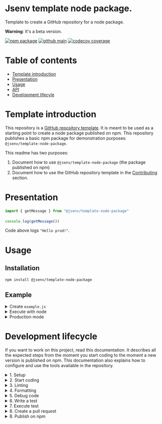 # Jsenv template node package.

Template to create a GitHub repository for a node package.

**Warning**: It's a beta version.

[![npm package](https://img.shields.io/npm/v/@jsenv/template-node-package.svg?logo=npm&label=package)](https://www.npmjs.com/package/@jsenv/template-node-package)
[![github main](https://github.com/jsenv/jsenv-template-node-package/workflows/main/badge.svg)](https://github.com/jsenv/jsenv-template-node-package/actions?workflow=main)
[![codecov coverage](https://codecov.io/gh/jsenv/jsenv-template-node-package/branch/master/graph/badge.svg)](https://codecov.io/gh/jsenv/jsenv-template-node-package)

# Table of contents

- [Template introduction](#Template-introduction)
- [Presentation](#Presentation)
- [Usage](#Usage)
- [API](#API)
- [Development lifecyle](#Development-lifecycle)

# Template introduction

This repository is a [GitHub repository template](https://docs.github.com/en/github-ae@latest/github/creating-cloning-and-archiving-repositories/creating-a-repository-from-a-template#creating-a-repository-from-a-template). It is meant to be used as a starting point to create a node package published on npm. This repository publishes a basic npm package for demonstration purposes: `@jsenv/template-node-package`.

This readme has two purposes:

1. Document how to use `@jsenv/template-node-package` (the package published on npm)
2. Document how to use the GitHub repository template in the [Contributing](#Contributing) section.

# Presentation

```js
import { getMessage } from "@jsenv/template-node-package"

console.log(getMessage())
```

Code above logs `"Hello prod!"`.

# Usage

## Installation

```console
npm install @jsenv/template-node-package
```

## Example

<details>
  <summary>Create <code>example.js</code></summary>

```js
import { getMessage } from "@jsenv/template-node-package"

console.log(getMessage())
```

The package also provides files written in commonjs. It means you can also `require` it as shown below.

```js
const { getMessage } = require("@jsenv/template-node-package")

console.log(getMessage())
```

</details>

<details>
  <summary>Execute with node</summary>

`example.js` can be executed with the `node` command.

```console
node ./example.js
```

It would log `Hello dev!` in the terminal as shown in the screenshot below.

![screenshot of terminal after execution with node](./TODO.png)

</details>

<details>
  <summary>Production mode</summary>

This package have two mode: development and production. By default this package is in development mode. development is the default mode to be in sync with Node.js where production must be enabled by `process.env.NODE_ENV=production`. production mode can be enabled using [--conditions=production](https://nodejs.org/docs/latest-v15.x/api/packages.html#packages_resolving_user_conditions).

```console
node --conditions=production example.js
```

![screenshot of terminal after execution with node and --condition=production](./TODO.png)

> For this dumb package the effect of production mode is trivial. In a real package, development and production could have more important differences.

> Feel free to remove the production mode if you don't need it.

</details>

# Development lifecycle

If you want to work on this project, read this documentation. It describes all the expected steps from the moment you start coding to the moment a new version is published on npm. This documentation also explains how to configure and use the tools available in the repository.

<details>
  <summary>1. Setup</summary>

The following setup is recommended to install this repository on your machine:

**Operating System**: Mac, Linux or Windows.

**Code editor**: [Visual Studio Code](https://code.visualstudio.com/).

**Command line tools**:

- [git](https://git-scm.com/) version 2.26.0 or above
- [node](https://nodejs.org/en/) version 14.9.0 or above

If setup is done, run the following commands:

```console
git clone git@github.com:jsenv/jsenv-template-node-package.git
```

```console
cd ./jsenv-template-node-package
```

```console
npm install
```

Now you can open VSCode to start coding

```console
code .
```

</details>

<details>
  <summary>2. Start coding</summary>

Create a branch using git command

```console
git checkout -b branch-name
```

Then you can open a file and modify its content. The first thing that should happen then is linting and formatting.

</details>

<details>
  <summary>3. Linting</summary>

The codebase uses [ESLint](https://eslint.org) to lint files. It is recommended to install and use [vscode-eslint](https://marketplace.visualstudio.com/items?itemName=dbaeumer.vscode-eslint) to have **ESLint integrated in VSCode**.

The ESLint configuration can be found in [.eslintrc.cjs](./.eslintrc.cjs). The ESLint configuration consider all files as written for Node.js. The rest of the configuration comes from [@jsenv/eslint-config](https://github.com/jsenv/jsenv-eslint-config#eslint-config).

If ESLint rules are not respected, the main **GitHub workflow will fail** during [code quality step](./.github/workflows/main.yml#L45).

You can also run a command to check all your file against ESLint rules:

```console
npm run eslint-check
```

</details>

<details>
  <summary>4. Formatting</summary>

The codebase uses [prettier](https://prettier.io) to ensure a coherent and pretty code formatting. Formatting takes time and is more consistent when done by a tool, here prettier. Install [prettier-vscode](https://marketplace.visualstudio.com/items?itemName=esbenp.prettier-vscode) and **let the extension do the formatting** when you save a file.

The prettier configuration can be found in [.prettierrc.yml](./.prettierrc.yml).

If prettier configuration is not respected, the main **GitHub workflow will log** which files are incorrect during [code format step](./.github/workflows/ci.yml#L33).

</details>

<details>
  <summary>5. Debug code</summary>

You can debug a file using [VSCode integrated debugger for Node.js](https://code.visualstudio.com/docs/nodejs/nodejs-debugging). This repository contains a pre-defined launch configuration for VSCode at [.vscode/launch.json#L2](./.vscode/launch.json#L5). It's a classic node configuration enabling some flags like [--experimental-top-level-await](https://nodejs.org/docs/latest-v14.x/api/cli.html#cli_experimental_repl_await)

![Screencast of debugging a Node.js file in VSCode](./docs/vscode-node-debug.gif)

You can also use any debugging recipe documented in [Node.js debugging guide](https://nodejs.org/en/docs/guides/debugging-getting-started)

</details>

<details>
  <summary>6. Write a test</summary>

This part explains how to write a test. You don't have to write a test for every line of code, choose wisely.

Your test file must end with `.test.js` and be inside the [test/](./test/) directory.

Each test is configured to run twice:

- First with the default behaviour of the `node` command
- Secondly with `--conditions=production` parameter

This ensure both the development and production code path are tested.

All this is configured in [script/test/test.js](./script/test/test.js#L7). Read more in [jsenv testing documentation](https://github.com/jsenv/jsenv-core/blob/master/docs/testing/readme.md#test-execution)

</details>

<details>
  <summary>7. Execute test</summary>

To execute a single test, use directly the `node` command or VSCode debugger as documented in the previous part.

To execute all tests at once, use the following command

```console
npm test
```

</details>

<details>
  <summary>8. Create a pull request</summary>

See [Creating a pull request](https://docs.github.com/en/github/collaborating-with-issues-and-pull-requests/creating-a-pull-request) on GitHub documentation.

Once the pull request is opened, the GitHub workflow [main.yml](./.github/workflows/main.yml) will run to check several things.

- ESLint

- Prettier

- Unit test

- Code coverage

For informational purposes, a bot is posting a code coverage comment in every pull request.

![Screenshot of codecov pull request comment](./docs/codecov-comment.png)

</details>

<details>
  <summary>8. Publish on npm</summary>

TODO: explain the commonjs build and how to remove it if not needed

In order to generate files that will be published on npm use `npm run dist`. This will generate files into [dist/](./dist/) directory.

The files will be generated in `commonjs` to allow consumer of the package to use `require` on it. It means [main.js](./main.js) written using standard ES module format is converted into CommonJS module format and written at [dist/commonjs/main.cjs](./dist/commonjs/main.cjs).

Read more in [jsenv building documentation](https://github.com/jsenv/jsenv-core/blob/master/docs/building/readme.md#Building-a-nodejs-package).å

TODO: explain the github workflow (it's auto publishing on npm)

</details>
